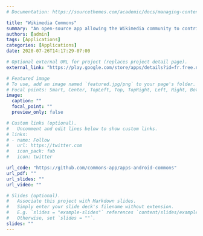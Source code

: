 ```yaml
---
# Documentation: https://sourcethemes.com/academic/docs/managing-content/

title: "Wikimedia Commons"
summary: "An open-source app allowing the Wikimedia community to contribute content to Wikimedia Commons."
authors: [admin]
tags: [Applications]
categories: [Applications]
date: 2020-07-26T14:17:29-07:00

# Optional external URL for project (replaces project detail page).
external_link: "https://play.google.com/store/apps/details?id=fr.free.nrw.commons&hl=en_US"

# Featured image
# To use, add an image named `featured.jpg/png` to your page's folder.
# Focal points: Smart, Center, TopLeft, Top, TopRight, Left, Right, BottomLeft, Bottom, BottomRight.
image:
  caption: ""
  focal_point: ""
  preview_only: false

# Custom links (optional).
#   Uncomment and edit lines below to show custom links.
# links:
# - name: Follow
#   url: https://twitter.com
#   icon_pack: fab
#   icon: twitter

url_code: "https://github.com/commons-app/apps-android-commons"
url_pdf: ""
url_slides: ""
url_video: ""

# Slides (optional).
#   Associate this project with Markdown slides.
#   Simply enter your slide deck's filename without extension.
#   E.g. `slides = "example-slides"` references `content/slides/example-slides.md`.
#   Otherwise, set `slides = ""`.
slides: ""
---
```


